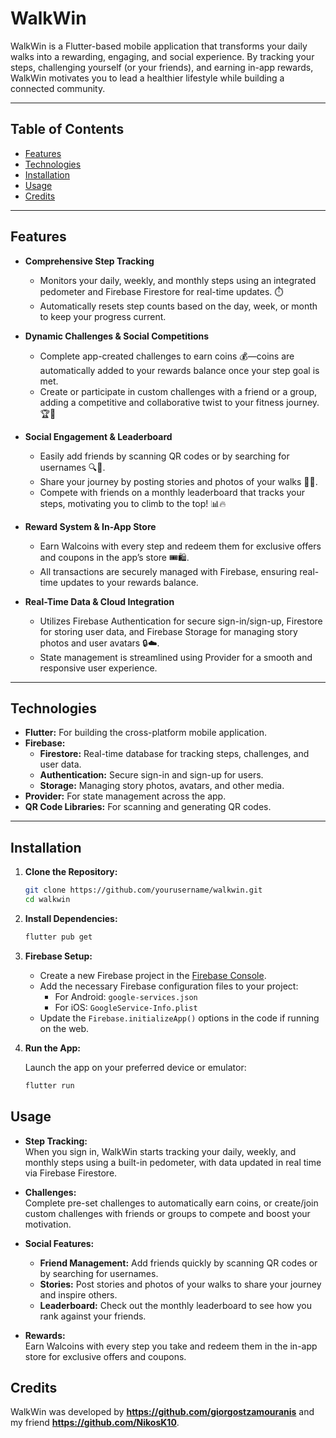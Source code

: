 # WalkWin

WalkWin is a Flutter-based mobile application that transforms your daily walks into a rewarding, engaging, and social experience. By tracking your steps, challenging yourself (or your friends), and earning in-app rewards, WalkWin motivates you to lead a healthier lifestyle while building a connected community.

---

## Table of Contents

- [Features](#features)
- [Technologies](#technologies)
- [Installation](#installation)
- [Usage](#usage)
- [Credits](#credits)

---

## Features

- **Comprehensive Step Tracking**  
  - Monitors your daily, weekly, and monthly steps using an integrated pedometer and Firebase Firestore for real-time updates. ⏱️  
  - Automatically resets step counts based on the day, week, or month to keep your progress current.

- **Dynamic Challenges & Social Competitions**  
  - Complete app-created challenges to earn coins 💰—coins are automatically added to your rewards balance once your step goal is met.  
  - Create or participate in custom challenges with a friend or a group, adding a competitive and collaborative twist to your fitness journey. 🏆🤝

- **Social Engagement & Leaderboard**  
  - Easily add friends by scanning QR codes or by searching for usernames 🔍📱.  
  - Share your journey by posting stories and photos of your walks 📸✨.  
  - Compete with friends on a monthly leaderboard that tracks your steps, motivating you to climb to the top! 📊🔥

- **Reward System & In-App Store**  
  - Earn Walcoins with every step and redeem them for exclusive offers and coupons in the app’s store 🎟️🛍️.  
  - All transactions are securely managed with Firebase, ensuring real-time updates to your rewards balance.

- **Real-Time Data & Cloud Integration**  
  - Utilizes Firebase Authentication for secure sign-in/sign-up, Firestore for storing user data, and Firebase Storage for managing story photos and user avatars 🔒☁️.  
  - State management is streamlined using Provider for a smooth and responsive user experience.

---

## Technologies

- **Flutter:** For building the cross-platform mobile application.  
- **Firebase:**  
  - **Firestore:** Real-time database for tracking steps, challenges, and user data.  
  - **Authentication:** Secure sign-in and sign-up for users.  
  - **Storage:** Managing story photos, avatars, and other media.  
- **Provider:** For state management across the app.  
- **QR Code Libraries:** For scanning and generating QR codes.

---

## Installation

1. **Clone the Repository:**

   ```bash
   git clone https://github.com/yourusername/walkwin.git
   cd walkwin
   
2. **Install Dependencies:**

   ```bash
   flutter pub get
3. **Firebase Setup:**

   - Create a new Firebase project in the [Firebase Console](https://console.firebase.google.com/).
   - Add the necessary Firebase configuration files to your project:
     - For Android: `google-services.json`
     - For iOS: `GoogleService-Info.plist`
   - Update the `Firebase.initializeApp()` options in the code if running on the web.
4. **Run the App:**

   Launch the app on your preferred device or emulator:

   ```bash
   flutter run
## Usage

- **Step Tracking:**  
  When you sign in, WalkWin starts tracking your daily, weekly, and monthly steps using a built-in pedometer, with data updated in real time via Firebase Firestore.

- **Challenges:**  
  Complete pre-set challenges to automatically earn coins, or create/join custom challenges with friends or groups to compete and boost your motivation.

- **Social Features:**  
  - **Friend Management:** Add friends quickly by scanning QR codes or by searching for usernames.  
  - **Stories:** Post stories and photos of your walks to share your journey and inspire others.  
  - **Leaderboard:** Check out the monthly leaderboard to see how you rank against your friends.

- **Rewards:**  
  Earn Walcoins with every step you take and redeem them in the in-app store for exclusive offers and coupons.
## Credits

WalkWin was developed by **https://github.com/giorgostzamouranis** and my friend **https://github.com/NikosK10**.
